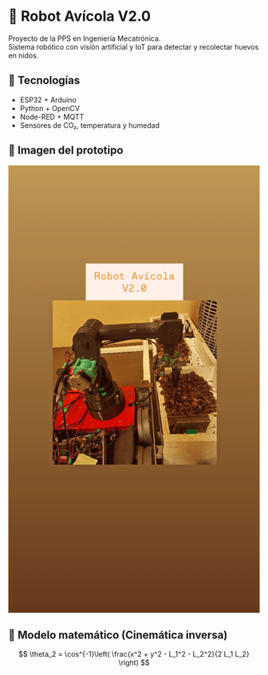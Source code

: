 # 🐔 Robot Avícola V2.0

Proyecto de la PPS en Ingeniería Mecatrónica.  
Sistema robótico con visión artificial y IoT para detectar y recolectar huevos en nidos.

## 🚀 Tecnologías
- ESP32 + Arduino
- Python + OpenCV
- Node-RED + MQTT
- Sensores de CO₂, temperatura y humedad

## 📸 Imagen del prototipo
![Vista del robot](foto.webp)

## 📐 Modelo matemático (Cinemática inversa)
$$
\theta_2 = \cos^{-1}\left( \frac{x^2 + y^2 - L_1^2 - L_2^2}{2 L_1 L_2} \right)
$$
